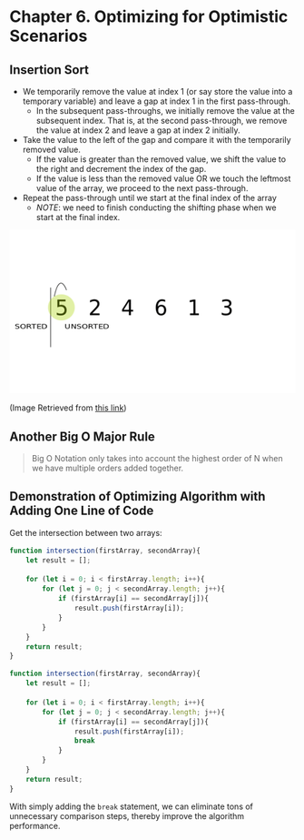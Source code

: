 # Chapter 6. Optimizing for Optimistic Scenarios


## Insertion Sort

- We temporarily remove the value at index 1 (or say store the value into a temporary variable) and leave a gap at index 1 in the first pass-through. 
    - In the subsequent pass-throughs, we initially remove the value at the subsequent index. That is, at the second pass-through, we remove the value at index 2 and leave a gap at index 2 initially.
- Take the value to the left of the gap and compare it with the temporarily removed value.
    - If the value is greater than the removed value, we shift the value to the right and decrement the index of the gap.
    - If the value is less than the removed value OR we touch the leftmost value of the array, we proceed to the next pass-through.
- Repeat the pass-through until we start at the final index of the array
    - *NOTE*: we need to finish conducting the shifting phase when we start at the final index.


![Insertion Sort](./img/insertion_sort.gif)

(Image Retrieved from [this link](https://www.pinterest.ca/pin/420734790180626311/))

## Another Big O Major Rule

> Big O Notation only takes into account the highest order of N when we have multiple orders added together.


## Demonstration of Optimizing Algorithm with Adding One Line of Code

Get the intersection between two arrays:

```js
function intersection(firstArray, secondArray){
    let result = [];

    for (let i = 0; i < firstArray.length; i++){
        for (let j = 0; j < secondArray.length; j++){
            if (firstArray[i] == secondArray[j]){
                result.push(firstArray[i]);
            }
        }
    }
    return result;
}
```

```js
function intersection(firstArray, secondArray){
    let result = [];

    for (let i = 0; i < firstArray.length; i++){
        for (let j = 0; j < secondArray.length; j++){
            if (firstArray[i] == secondArray[j]){
                result.push(firstArray[i]);
                break
            }
        }
    }
    return result;
}
```

With simply adding the `break` statement, we can eliminate tons of unnecessary comparison steps, thereby improve the algorithm performance.
